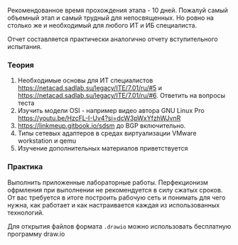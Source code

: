 Рекомендованное время прохождения этапа - 10 дней. Пожалуй самый объемный этап и самый трудный для непосвященных. Но ровно на столько же и необходимый для любого ИТ и ИБ специалиста.

Отчет составляется практически аналогично отчету вступительного испытания.

### Теория

1. Необходимые основы для ИТ специалистов https://netacad.sadlab.su/legacy/ITE/7.01/ru/#5 и https://netacad.sadlab.su/legacy/ITE/7.01/ru/#6. Ответить на вопросы теста
2. Изучить модели OSI - например видео автора GNU Linux Pro https://youtu.be/HzcFL-I-Uv4?si=dcW3pWxYfzhWJvnR
3. https://linkmeup.gitbook.io/sdsm до BGP включительно.
4. Типы сетевых адаптеров в средах виртуализации VMware workstation и qemu
5. Изучение дополнительных материалов приветствуется

### Практика

Выполнить приложенные лабораторные работы. Перфекционизм офрмления при выполнении не рекомендуется в силу сжатых сроков. От вас требуется в итоге построить рабочую сеть и понимать для чего нужна, как работает и как настраивается каждая из использованных технологий.

Для открытия файлов формата `.drawio` можно использовать бесплатную программу draw.io
